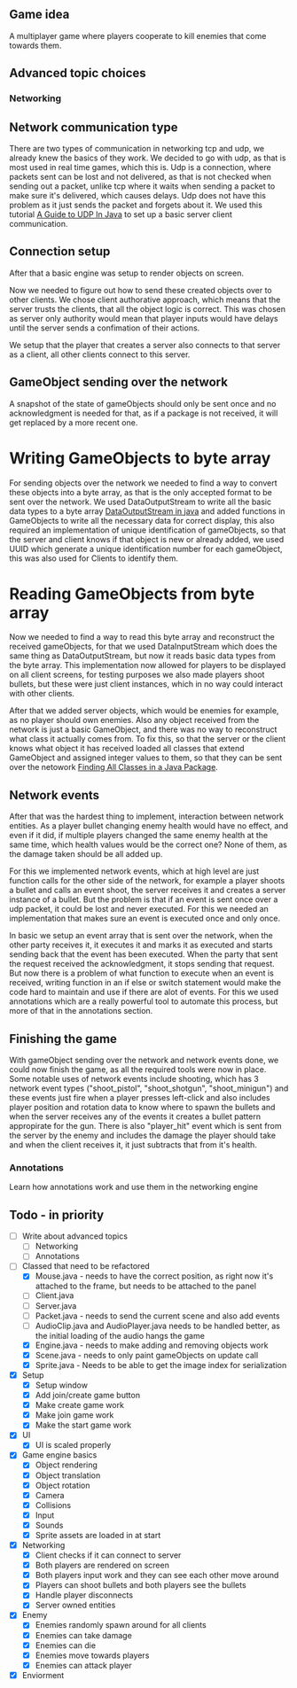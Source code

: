 ## Game idea
A multiplayer game where players cooperate to kill enemies that come towards them.

## Advanced topic choices
### Networking
## Network communication type
There are two types of communication in networking tcp and udp, we already knew the basics of they work.
We decided to go with udp, as that is most used in real time games, which this is.
Udp is a connection, where packets sent can be lost and not delivered, as that is not checked when sending out a packet, unlike tcp where it waits when sending a packet to make sure it's delivered, which causes delays. Udp does not have this problem as it just sends the packet and forgets about it. 
We used this tutorial [A Guide to UDP In Java](https://www.baeldung.com/udp-in-java) to set up a basic server client communication. 

## Connection setup
After that a basic engine was setup to render objects on screen.

Now we needed to figure out how to send these created objects over to other clients. We chose client authorative approach, which means that the server trusts the clients, that all the object logic is correct. This was chosen as server only authority would mean that player inputs would have delays until the server sends a confimation of their actions. 

We setup that the player that creates a server also connects to that server as a client, all other clients connect to this server. 

## GameObject sending over the network
A snapshot of the state of gameObjects should only be sent once and no acknowledgment is needed for that, as if a package is not received, it will get replaced by a more recent one.

# Writing GameObjects to byte array
For sending objects over the network we needed to find a way to convert these objects into a byte array, as that is the only accepted format to be sent over the network. We used DataOutputStream to write all the basic data types to a byte array [DataOutputStream in java](https://www.geeksforgeeks.org/java/dataoutputstream-in-java/) and added functions in GameObjects to write all the necessary data for correct display, this also required an implementation of unique identification of gameObjects, so that the server and client knows if that object is new or already added, we used UUID which generate a unique identification number for each gameObject, this was also used for Clients to identify them.


# Reading GameObjects from byte array
Now we needed to find a way to read this byte array and reconstruct the received gameObjects, for that we used DataInputStream which does the same thing as DataOutputStream, but now it reads basic data types from the byte array. This implementation now allowed for players to be displayed on all client screens, for testing purposes we also made players shoot bullets, but these were just client instances, which in no way could interact with other clients. 

After that we added server objects, which would be enemies for example, as no player should own enemies. Also any object received from the network is just a basic GameObject, and there was no way to reconstruct what class it actually comes from. To fix this, so that the server or the client knows what object it has received loaded all classes that extend GameObject and assigned integer values to them, so that they can be sent over the netowork [Finding All Classes in a Java Package](https://www.baeldung.com/java-find-all-classes-in-package).

## Network events
After that was the hardest thing to implement, interaction between network entities. As a player bullet changing enemy health would have no effect, and even if it did, if multiple players changed the same enemy health at the same time, which health values would be the correct one? None of them, as the damage taken should be all added up.

For this we implemented network events, which at high level are just function calls for the other side of the network, for example a player shoots a bullet and calls an event shoot, the server receives it and creates a server instance of a bullet. But the problem is that if an event is sent once over a udp packet, it could be lost and never executed. For this we needed an implementation that makes sure an event is executed once and only once. 

In basic we setup an event array that is sent over the network, when the other party receives it, it executes it and marks it as executed and starts sending back that the event has been executed. When the party that sent the request received the acknowledgment, it stops sending that request. But now there is a problem of what function to execute when an event is received, writing function in an if else or switch statement would make the code hard to maintain and use if there are alot of events. For this we used annotations which are a really powerful tool to automate this process, but more of that in the annotations section.

## Finishing the game
With gameObject sending over the network and network events done, we could now finish the game, as all the required tools were now in place. Some notable uses of network events include shooting, which has 3 network event types ("shoot_pistol", "shoot_shotgun", "shoot_minigun") and these events just fire when a player presses left-click and also includes player position and rotation data to know where to spawn the bullets and when the server receives any of the events it creates a bullet pattern appropirate for the gun. There is also "player_hit" event which is sent from the server by the enemy and includes the damage the player should take and when the client receives it, it just subtracts that from it's health.

### Annotations
Learn how annotations work and use them in the networking engine

## Todo - in priority
- [ ] Write about advanced topics
    - [ ] Networking
    - [ ] Annotations

- [ ] Classed that need to be refactored
    - [X] Mouse.java - needs to have the correct position, as right now it's attached to the frame, but needs to be attached to the panel
    - [ ] Client.java
    - [ ] Server.java
    - [ ] Packet.java - needs to send the current scene and also add events
    - [ ] AudioClip.java and AudioPlayer.java needs to be handled better, as the initial loading of the audio hangs the game
    - [X] Engine.java - needs to make adding and removing objects work
    - [X] Scene.java - needs to only paint gameObjects on update call
    - [X] Sprite.java - Needs to be able to get the image index for serialization

- [X] Setup
    - [x] Setup window
    - [x] Add join/create game button
    - [x] Make create game work
    - [x] Make join game work
    - [x] Make the start game work

- [X] UI
    - [X] UI is scaled properly

- [X] Game engine basics
    - [X] Object rendering
    - [X] Object translation
    - [X] Object rotation
    - [X] Camera
    - [X] Collisions
    - [X] Input
    - [X] Sounds
    - [X] Sprite assets are loaded in at start

- [X] Networking
    - [X] Client checks if it can connect to server
    - [X] Both players are rendered on screen
    - [X] Both players input work and they can see each other move around
    - [X] Players can shoot bullets and both players see the bullets
    - [X] Handle player disconnects
    - [X] Server owned entities

- [X] Enemy
    - [X] Enemies randomly spawn around for all clients
    - [X] Enemies can take damage
    - [X] Enemies can die
    - [X] Enemies move towards players
    - [X] Enemies can attack player

- [X] Enviorment